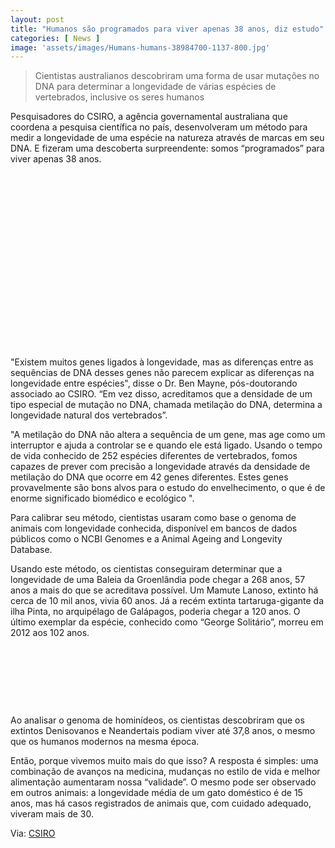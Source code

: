 ```yaml
---
layout: post
title: "Humanos são programados para viver apenas 38 anos, diz estudo"
categories: [ News ]
image: 'assets/images/Humans-humans-38984700-1137-800.jpg'
---
```


> Cientistas australianos descobriram uma forma de usar mutações no DNA para determinar a longevidade de várias espécies de vertebrados, inclusive os seres humanos

Pesquisadores do CSIRO, a agência governamental australiana que coordena a pesquisa científica no país, desenvolveram um método para medir a longevidade de uma espécie na natureza através de marcas em seu DNA. E fizeram uma descoberta surpreendente: somos “programados” para viver apenas 38 anos.

<!-- QUADRADO -->
<script async src="//pagead2.googlesyndication.com/pagead/js/adsbygoogle.js"></script>
<ins class="adsbygoogle"
style="display:inline-block;width:336px;height:280px"
data-ad-client="ca-pub-2838251107855362"
data-ad-slot="5351066970"></ins>
<script>
(adsbygoogle = window.adsbygoogle || []).push({});
</script>

"Existem muitos genes ligados à longevidade, mas as diferenças entre as sequências de DNA desses genes não parecem explicar as diferenças na longevidade entre espécies", disse o Dr. Ben Mayne, pós-doutorando associado ao CSIRO. “Em vez disso, acreditamos que a densidade de um tipo especial de mutação no DNA, chamada metilação do DNA, determina a longevidade natural dos vertebrados”.

"A metilação do DNA não altera a sequência de um gene, mas age como um interruptor e ajuda a controlar se e quando ele está ligado. Usando o tempo de vida conhecido de 252 espécies diferentes de vertebrados, fomos capazes de prever com precisão a longevidade através da densidade de metilação do DNA que ocorre em 42 genes diferentes. Estes genes provavelmente são bons alvos para o estudo do envelhecimento, o que é de enorme significado biomédico e ecológico ".

Para calibrar seu método, cientistas usaram como base o genoma de animais com longevidade conhecida, disponível em bancos de dados públicos como o NCBI Genomes e a Animal Ageing and Longevity Database.

Usando este método, os cientistas conseguiram determinar que a longevidade de uma Baleia da Groenlândia pode chegar a 268 anos, 57 anos a mais do que se acreditava possível. Um Mamute Lanoso, extinto há cerca de 10 mil anos, vivia 60 anos. Já a recém extinta tartaruga-gigante da ilha Pinta, no arquipélago de Galápagos, poderia chegar a 120 anos. O último exemplar da espécie, conhecido como “George Solitário”, morreu em 2012 aos 102 anos.

<!-- MINI ANÚNCIO -->
<script async src="//pagead2.googlesyndication.com/pagead/js/adsbygoogle.js"></script>
<!-- Games Root -->
<ins class="adsbygoogle"
style="display:inline-block;width:730px;height:95px"
data-ad-client="ca-pub-2838251107855362"
data-ad-slot="5351066970"></ins>
<script>
(adsbygoogle = window.adsbygoogle || []).push({});
</script>

Ao analisar o genoma de hominídeos, os cientistas descobriram que os extintos Denisovanos e Neandertais podiam viver até 37,8 anos, o mesmo que os humanos modernos na mesma época.

Então, porque vivemos muito mais do que isso? A resposta é simples: uma combinação de avanços na medicina, mudanças no estilo de vida e melhor alimentação aumentaram nossa “validade”. O mesmo pode ser observado em outros animais: a longevidade média de um gato doméstico é de 15 anos, mas há casos registrados de animais que, com cuidado adequado, viveram mais de 30.

<!-- RETANGULO LARGO 2 -->
<script async src="//pagead2.googlesyndication.com/pagead/js/adsbygoogle.js"></script>
<ins class="adsbygoogle"
style="display:block; text-align:center;"
data-ad-layout="in-article"
data-ad-format="fluid"
data-ad-client="ca-pub-2838251107855362"
data-ad-slot="8549252987"></ins>
<script>
(adsbygoogle = window.adsbygoogle || []).push({});
</script>

Via: [CSIRO](https://www.csiro.au/en/News/News-releases/2019/Genetic-clock-predicts-lifespan-in-animals)
